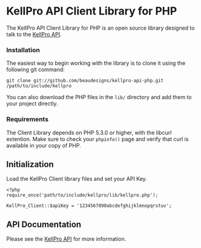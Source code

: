 # KellPro API Client Library for PHP

The KellPro API Client Library for PHP is an open source library designed to talk to the [KellPro API](http://api.kellpro.com).

### Installation

The easiest way to begin working with the library is to clone it using the following git command:

	git clone git://github.com/beaudesigns/kellpro-api-php.git /path/to/include/kellpro
    
You can also download the PHP files in the `lib/` directory and add them to your project directly.

### Requirements

The Client Library depends on PHP 5.3.0 or higher, with the libcurl extention. Make sure to check your `phpinfo()` page and verify that curl is available in your copy of PHP.

## Initialization

Load the KellPro Client library files and set your API Key.

	<?php
	require_once('path/to/include/kellpro/lib/kellpro.php');

	KellPro_Client::$apiKey = '1234567890abcdefghijklmnopqrstuv';

## API Documentation

Please see the [KellPro API](http://api.kellpro.com) for more information.